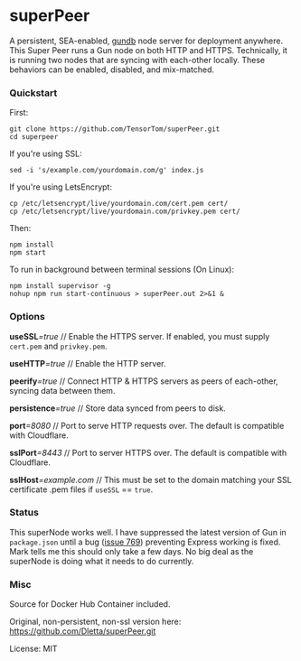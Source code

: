 # superPeer
A persistent, SEA-enabled, [gundb](https://github.com/amark/gun) node server for deployment anywhere. This Super Peer
runs a Gun node on both HTTP  and HTTPS. Technically, it is running two nodes that are syncing with each-other locally.
These behaviors can be enabled, disabled, and mix-matched.

### Quickstart
First:
```
git clone https://github.com/TensorTom/superPeer.git
cd superpeer
```
If you're using SSL:
```
sed -i 's/example.com/yourdomain.com/g' index.js
```
If you're using LetsEncrypt:
```
cp /etc/letsencrypt/live/yourdomain.com/cert.pem cert/
cp /etc/letsencrypt/live/yourdomain.com/privkey.pem cert/
```
Then:
```
npm install
npm start
```
To run in background between terminal sessions (On Linux):
```
npm install supervisor -g
nohup npm run start-continuous > superPeer.out 2>&1 &
```
### Options

**useSSL**_=true_ // Enable the HTTPS server. If enabled, you must supply `cert.pem` and `privkey.pem`.

**useHTTP**_=true_ // Enable the HTTP server.

**peerify**_=true_ // Connect HTTP & HTTPS servers as peers of each-other, syncing data between them.

**persistence**_=true_ // Store data synced from peers to disk.

**port**_=8080_ // Port to serve HTTP requests over. The default is compatible with Cloudflare.

**sslPort**_=8443_ // Port to server HTTPS over. The default is compatible with Cloudflare.

**sslHost**_=example.com_ // This must be set to the domain matching your SSL certificate .pem files if `useSSL` ==
`true`.

### Status

This superNode works well. I have suppressed the latest version of Gun in `package.json` until a bug
([issue 769](https://github.com/amark/gun/issues/769)) preventing Express working is fixed. Mark tells me this should
only take a few days. No big deal as the superNode is doing what it needs to do currently.

### Misc

Source for Docker Hub Container included.

Original, non-persistent, non-ssl version here: https://github.com/Dletta/superPeer.git

License: MIT
